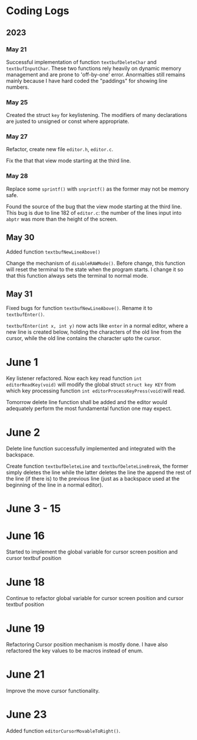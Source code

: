 # Coding Logs

## 2023

### May 21

Successful implementation of function `textbufDeleteChar` and `textbufInputChar`. These two functions rely heavily on dynamic memory management and are prone to 'off-by-one' error. Anormalties still remains mainly because I have hard coded the "paddings" for showing line numbers. 


### May 25

Created the struct `key` for keylistening. The modifiers of many declarations are justed to unsigned or const where appropriate.

### May 27

Refactor, create new file `editor.h`, `editor.c`.

Fix the that that view mode starting at the third line. 

### May 28

Replace some `sprintf()` with `snprintf()` as the former may not be memory safe.

Found the source of the bug that the view mode starting at the third line. This bug is due to line 182 of `editor.c`: the number of the lines input into `abptr` was more than the height of the screen.

## May 30

Added function `textbufNewLineAbove()` 

Change the mechanism of `disableRAWMode()`. Before change, this function will reset the terminal to the state when the program starts. I change it so that this function always sets the terminal to normal mode.  

## May 31 

Fixed bugs for function `textbufNewLineAbove()`. Rename it to `textbufEnter()`. 

`textbufEnter(int x, int y)` now acts like `enter` in a normal editor, where a new line is created below, holding the characters of the old line from the cursor, while the old line contains the character upto the cursor.



# June 1

Key listener refactored. 
Now each key read function `int editorReadKey(void)` will modify the global struct `struct key KEY` from which key processing function `int editorProcessKeyPress(void)`will read. 

Tomorrow delete line function shall be added and the editor would adequately perform the most fundamental function one may expect. 

# June 2

Delete line function successfully implemented and integrated with the backspace.

Create function `textbufDeleteLine` and `textbufDeleteLineBreak`, the former simply deletes the line while the latter deletes the line the append the rest of the line (if there is) to the previous line (just as a backspace used at the beginning of the line in a normal editor).

# June 3 - 15


# June 16 

Started to implement the global variable for cursor screen position and cursor textbuf position

# June 18

Continue to refactor global variable for cursor screen position and cursor textbuf position

# June 19 

Refactoring Cursor position mechanism is mostly done. I have also refactored the key values to be macros instead of enum.

# June 21 

Improve the move cursor functionality. 

# June 23

Added function `editorCursorMovableToRight()`.
